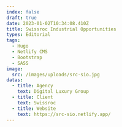 ```yaml
---
index: false
draft: true
date: 2023-01-02T10:34:08.410Z
title: Swissroc Industrial Opportunities
types: Editorial
tags:
  - Hugo
  - Netlify CMS
  - Bootstrap
  - SASS
image:
  src: /images/uploads/src-sio.jpg
datas:
  - title: Agency
    text: Digital Luxury Group
  - title: Client
    text: Swissroc
  - title: Website
    text: https://src-sio.netlify.app/
---
```

